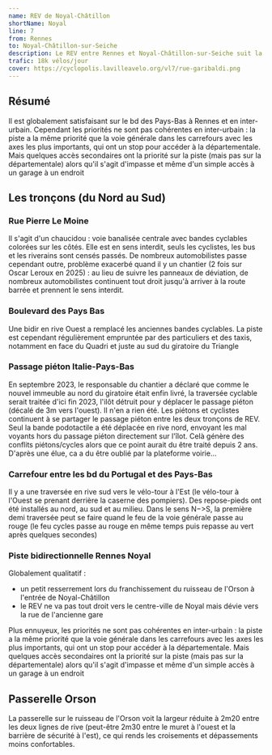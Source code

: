 ```yaml
---
name: REV de Noyal-Châtillon
shortName: Noyal
line: 7
from: Rennes
to: Noyal-Châtillon-sur-Seiche
description: Le REV entre Rennes et Noyal-Châtillon-sur-Seiche suit la D82 avec une piste bidirectionnelle physiquement séparée. A l'entrée de Noyal, elle bifurque derrière le supermarché avant de rejoindre la rue de l'ancienne gare (des tramway d'I&V)
trafic: 18k vélos/jour
cover: https://cyclopolis.lavilleavelo.org/vl7/rue-garibaldi.png
---
```


## Résumé

Il est globalement satisfaisant sur le bd des Pays-Bas à Rennes et en inter-urbain.
Cependant les priorités ne sont pas cohérentes en inter-urbain : la piste a la même priorité que la voie générale dans les carrefours avec les axes les plus importants, qui ont un stop pour accéder à la départementale. Mais quelques accès secondaires ont la priorité sur la piste (mais pas sur la départementale) alors qu'il s'agit d'impasse et même d'un simple accès à un garage à un endroit

## Les tronçons (du Nord au Sud)

### Rue Pierre Le Moine

Il s'agit d'un chaucidou : voie banalisée centrale avec bandes cyclables colorées sur les côtés.
Elle est en sens interdit, seuls les cyclistes, les bus et les riverains sont censés passés.
De nombreux automobilistes passe cependant outre, problème exacerbé quand il y un chantier (2 fois sur Oscar Leroux en 2025) : au lieu de suivre les panneaux de déviation, de nombreux automobilistes continuent tout droit jusqu'à arriver à la route barrée et prennent le sens interdit.

### Boulevard des Pays Bas

Une bidir en rive Ouest a remplacé les anciennes bandes cyclables.
La piste est cependant régulièrement empruntée par des particuliers et des taxis, notamment en face du Quadri et juste au sud du giratoire du Triangle

### Passage piéton Italie-Pays-Bas

En septembre 2023, le responsable du chantier a déclaré que comme le nouvel immeuble au nord du giratoire était enfin livré, la traversée cyclable serait traitée d'ici fin 2023, l'ilôt détruit pour y déplacer le passage piéton (décalé de 3m vers l'ouest).
Il n'en a rien été. Les piétons et cyclistes continuent à se partager le passage piéton entre les deux tronçons de REV.
Seul la bande podotactile a été déplacée en rive nord, envoyant les mal voyants hors du passage piéton directement sur l'îlot.
Celà génère des conflits piétons/cycles alors que ce point aurait du être traité depuis 2 ans. D'après une élue, ca a du être oublié par la plateforme voirie…

### Carrefour entre les bd du Portugal et des Pays-Bas

Il y a une traversée en rive sud vers le vélo-tour à l'Est (le vélo-tour à l'Ouest se prenant derrière la caserne des pompiers).
Des repose-pieds ont été installés au nord, au sud et au milieu.
Dans le sens N−>S, la première demi traversée peut se faire quand le feu de la voie générale passe au rouge (le feu cycles passe au rouge en même temps puis repasse au vert après quelques secondes)


### Piste bidirectionnelle Rennes Noyal

Globalement qualitatif :
* un petit resserrement lors du franchissement du ruisseau de l'Orson à l'entrée de Noyal-Châtillon
* le REV ne va pas tout droit vers le centre-ville de Noyal mais dévie vers la rue de l'ancienne gare

Plus ennuyeux, les priorités ne sont pas cohérentes en inter-urbain : la piste a la même priorité que la voie générale dans les carrefours avec les axes les plus importants, qui ont un stop pour accéder à la départementale. Mais quelques accès secondaires ont la priorité sur la piste (mais pas sur la départementale) alors qu'il s'agit d'impasse et même d'un simple accès à un garage à un endroit

## Passerelle Orson
La passerelle sur le ruisseau de l'Orson voit la largeur réduite à 2m20 entre les deux lignes de rive (peut-être 2m30 entre le muret à l'ouest et la barrière de sécurité à l'est), ce qui rends les croisements et dépassements moins confortables.
